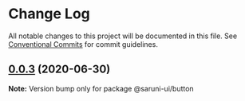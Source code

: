 # Change Log

All notable changes to this project will be documented in this file.
See [Conventional Commits](https://conventionalcommits.org) for commit guidelines.

## [0.0.3](https://github.com/tambium/saruni-ui/compare/@saruni-ui/button@0.0.2...@saruni-ui/button@0.0.3) (2020-06-30)

**Note:** Version bump only for package @saruni-ui/button

